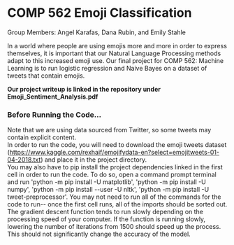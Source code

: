 # COMP 562 Emoji Classification

Group Members: Angel Karafas, Dana Rubin, and Emily Stahle

In a world where people are using emojis more and more in order to express themselves, it is important that our Natural Language Processing methods adapt to this increased emoji use. Our final project for COMP 562: Machine Learning is to run logistic regression and Naive Bayes on a dataset of tweets that contain emojis.

<strong>Our project writeup is linked in the repository under Emoji_Sentiment_Analysis.pdf</strong>

### Before Running the Code...

Note that we are using data sourced from Twitter, so some tweets may contain explicit content. <br>
In order to run the code, you will need to download the emoji tweets dataset (https://www.kaggle.com/rexhaif/emojifydata-en?select=emojitweets-01-04-2018.txt) and place it in the project directory. <br>
You may also have to pip install the project dependencies linked in the first cell in order to run the code. To do so, open a command prompt terminal and run 'python -m pip install -U matplotlib', 'python -m pip install -U numpy', 'python -m pip install --user -U nltk', 'python -m pip install -U tweet-preprocessor'. You may not need to run all of the commands for the code to run-- once the first cell runs, all of the imports should be sorted out. <br>
The gradient descent function tends to run slowly depending on the processing speed of your computer. If the function is running slowly, lowering the number of iterations from 1500 should speed up the process. This should not significantly change the accuracy of the model. <br>
